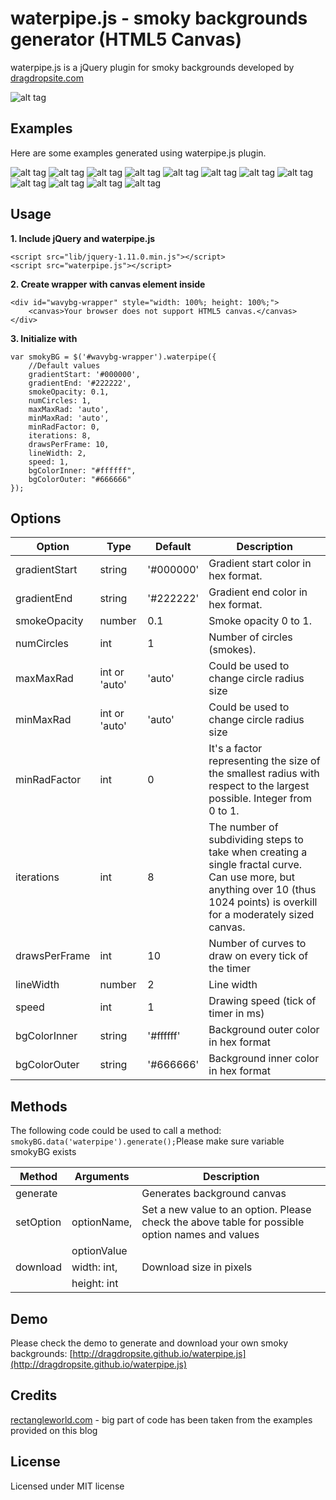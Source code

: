 # waterpipe.js - smoky backgrounds generator (HTML5 Canvas)

waterpipe.js is a jQuery plugin for smoky backgrounds developed by [dragdropsite.com](http://www.dragdropsite.com)

![alt tag](https://raw.github.com/dragdropsite/waterpipe.js/master/img/screenshot.jpg)

## Examples
Here are some examples generated using waterpipe.js plugin. 

![alt tag](https://raw.github.com/dragdropsite/waterpipe.js/master/img/samples/sample-1.jpg)
![alt tag](https://raw.github.com/dragdropsite/waterpipe.js/master/img/samples/sample-2.jpg)
![alt tag](https://raw.github.com/dragdropsite/waterpipe.js/master/img/samples/sample-3.jpg)
![alt tag](https://raw.github.com/dragdropsite/waterpipe.js/master/img/samples/sample-4.jpg)
![alt tag](https://raw.github.com/dragdropsite/waterpipe.js/master/img/samples/sample-5.jpg)
![alt tag](https://raw.github.com/dragdropsite/waterpipe.js/master/img/samples/sample-6.jpg)
![alt tag](https://raw.github.com/dragdropsite/waterpipe.js/master/img/samples/sample-7.jpg)
![alt tag](https://raw.github.com/dragdropsite/waterpipe.js/master/img/samples/sample-8.jpg)
![alt tag](https://raw.github.com/dragdropsite/waterpipe.js/master/img/samples/sample-9.jpg)
![alt tag](https://raw.github.com/dragdropsite/waterpipe.js/master/img/samples/sample-10.jpg)
![alt tag](https://raw.github.com/dragdropsite/waterpipe.js/master/img/samples/sample-11.jpg)
![alt tag](https://raw.github.com/dragdropsite/waterpipe.js/master/img/samples/sample-12.jpg)

## Usage

**1. Include jQuery and waterpipe.js**

    <script src="lib/jquery-1.11.0.min.js"></script>
    <script src="waterpipe.js"></script>

**2. Create wrapper with canvas element inside**

    <div id="wavybg-wrapper" style="width: 100%; height: 100%;"> 
        <canvas>Your browser does not support HTML5 canvas.</canvas>
    </div>

**3. Initialize with**

    var smokyBG = $('#wavybg-wrapper').waterpipe({
        //Default values
        gradientStart: '#000000',
        gradientEnd: '#222222',
        smokeOpacity: 0.1,
        numCircles: 1,
        maxMaxRad: 'auto',
        minMaxRad: 'auto',
        minRadFactor: 0,
        iterations: 8,
        drawsPerFrame: 10,
        lineWidth: 2,
        speed: 1,
        bgColorInner: "#ffffff",
        bgColorOuter: "#666666"
    });

## Options

| Option        | Type          | Default   | Description                                                                                                                                                                    |
|---------------|---------------|-----------|--------------------------------------------------------------------------------------------------------------------------------------------------------------------------------|
| gradientStart | string        | '#000000' | Gradient start color in hex format.                                                                                                                                            |
| gradientEnd   | string        | '#222222' | Gradient end color in hex format.                                                                                                                                              |
| smokeOpacity  | number        | 0.1       | Smoke opacity 0 to 1.                                                                                                                                                          |
| numCircles    | int           | 1         | Number of circles (smokes).                                                                                                                                                    |
| maxMaxRad     | int or 'auto' | 'auto'    | Could be used to change circle radius size                                                                                                                                     |
| minMaxRad     | int or 'auto' | 'auto'    | Could be used to change circle radius size                                                                                                                                     |
| minRadFactor  | int           | 0         | It's a factor representing the size of the smallest radius with respect to the largest possible. Integer from 0 to 1.                                                          |
| iterations    | int           | 8         | The number of subdividing steps to take when creating a single fractal curve. Can use more, but anything over 10 (thus 1024 points) is overkill for a moderately sized canvas. |
| drawsPerFrame | int           | 10        | Number of curves to draw on every tick of the timer                                                                                                                            |
| lineWidth     | number        | 2         | Line width                                                                                                                                                                     |
| speed         | int           | 1         | Drawing speed (tick of timer in ms)                                                                                                                                            |
| bgColorInner  | string        | '#ffffff' | Background outer color in hex format                                                                                                                                           |
| bgColorOuter  | string        | '#666666' | Background inner color in hex format                                                                                                                                           |

## Methods

The following code could be used to call a method: `smokyBG.data('waterpipe').generate();`Please make sure variable smokyBG exists

| Method    | Arguments   | Description                                                                                     |
|-----------|-------------|-------------------------------------------------------------------------------------------------|
| generate  |             | Generates background canvas                                                                     |
| setOption | optionName, | Set a new value to an option. Please check the above table for possible option names and values |
|           | optionValue |                                                                                                 |
| download  | width: int, | Download size in pixels                                                                         |
|           | height: int |                                                                                                 |

## Demo

Please check the demo to generate and download your own smoky backgrounds: [http://dragdropsite.github.io/waterpipe.js](http://dragdropsite.github.io/waterpipe.js)

## Credits

[rectangleworld.com](http://rectangleworld.com/blog/) - big part of code has been taken from the examples provided on this blog

## License

Licensed under MIT license